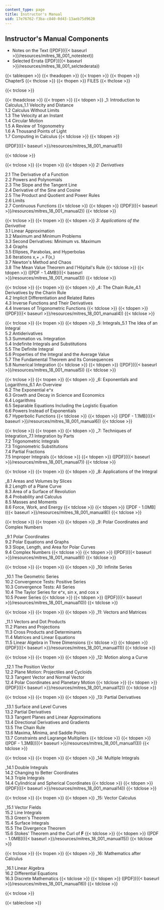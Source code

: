 ```yaml
---
content_type: page
title: Instructor's Manual
uid: 17e76762-f3ba-c840-0d43-13aeb75d9620
---
```


Instructor's Manual Components
------------------------------

*   Notes on the Text ([PDF]({{< baseurl >}}/resources/mitres_18_001_notestext))
*   Selected Errata ([PDF]({{< baseurl >}}/resources/mitres_18_001_selctederata))

{{< tableopen >}}
{{< theadopen >}}
{{< tropen >}}
{{< thopen >}}
ChapterS
{{< thclose >}}
{{< thopen >}}
FILES
{{< thclose >}}

{{< trclose >}}

{{< theadclose >}}
{{< tropen >}}
{{< tdopen >}}
_1: Introduction to Calculus_1.1 Velocity and Distance  
1.2 Calculus Without Limits  
1.3 The Velocity at an Instant  
1.4 Circular Motion  
1.5 A Review of Trigonometry  
1.6 A Thousand Points of Light  
1.7 Computing in Calculus
{{< tdclose >}}
{{< tdopen >}}


([PDF]({{< baseurl >}}/resources/mitres_18_001_manual1))


{{< tdclose >}}

{{< trclose >}}
{{< tropen >}}
{{< tdopen >}}
_2: Derivatives_  
  
2.1 The Derivative of a Function  
2.2 Powers and Polynomials  
2.3 The Slope and the Tangent Line  
2.4 Derivative of the Sine and Cosine  
2.5 The Product and Quotient and Power Rules  
2.6 Limits  
2.7 Continuous Functions
{{< tdclose >}}
{{< tdopen >}}
([PDF]({{< baseurl >}}/resources/mitres_18_001_manual2))
{{< tdclose >}}

{{< trclose >}}
{{< tropen >}}
{{< tdopen >}}
_3: Applications of the Derivative_  
3.1 Linear Approximation  
3.2 Maximum and Minimum Problems  
3.3 Second Derivatives: Minimum vs. Maximum  
3.4 Graphs  
3.5 Ellipses, Parabolas, and Hyperbolas  
3.6 Iterations x,+ ,= F(x,)  
3.7 Newton's Method and Chaos  
3.8 The Mean Value Theorem and l'Hôpital's Rule
{{< tdclose >}}
{{< tdopen >}}
([PDF - 1.4MB]({{< baseurl >}}/resources/mitres_18_001_manual3))
{{< tdclose >}}

{{< trclose >}}
{{< tropen >}}
{{< tdopen >}}
_4: The Chain Rule_4.1 Derivatives by the Charin Rule  
4.2 Implicit Differentiation and Related Rates  
4.3 Inverse Functions and Their Derivatives  
4.4 Inverses of Trigonometric Functions
{{< tdclose >}}
{{< tdopen >}}
([PDF]({{< baseurl >}}/resources/mitres_18_001_manual4))
{{< tdclose >}}

{{< trclose >}}
{{< tropen >}}
{{< tdopen >}}
_5: Integrals_5.1 The Idea of an Integral  
5.2 Antiderivatives  
5.3 Summation vs. Integration  
5.4 Indefinite Integrals and Substitutions  
5.5 The Definite Integral  
5.6 Properties of the Integral and the Average Value  
5.7 The Fundamental Theorem and Its Consequences  
5.8 Numerical Integration
{{< tdclose >}}
{{< tdopen >}}
([PDF]({{< baseurl >}}/resources/mitres_18_001_manual5))
{{< tdclose >}}

{{< trclose >}}
{{< tropen >}}
{{< tdopen >}}
_6: Exponentials and Logarithms_6.1 An Overview  
6.2 The Exponential e^x  
6.3 Growth and Decay in Science and Economics  
6.4 Logarithms  
6.5 Separable Equations Including the Logistic Equation  
6.6 Powers Instead of Exponentials  
6.7 Hyperbolic Functions
{{< tdclose >}}
{{< tdopen >}}
([PDF - 1.1MB]({{< baseurl >}}/resources/mitres_18_001_manual6))
{{< tdclose >}}

{{< trclose >}}
{{< tropen >}}
{{< tdopen >}}
_7: Techniques of Integration_7.1 Integration by Parts  
7.2 Trigonometric Integrals  
7.3 Trigonometric Substitutions  
7.4 Partial Fractions  
7.5 Improper Integrals
{{< tdclose >}}
{{< tdopen >}}
([PDF]({{< baseurl >}}/resources/mitres_18_001_manual7))
{{< tdclose >}}

{{< trclose >}}
{{< tropen >}}
{{< tdopen >}}
_8: Applications of the Integral  
  
_8.1 Areas and Volumes by Slices  
8.2 Length of a Plane Curve  
8.3 Area of a Surface of Revolution  
8.4 Probability and Calculus  
8.5 Masses and Moments  
8.6 Force, Work, and Energy
{{< tdclose >}}
{{< tdopen >}}
([PDF - 1.0MB]({{< baseurl >}}/resources/mitres_18_001_manual8))
{{< tdclose >}}

{{< trclose >}}
{{< tropen >}}
{{< tdopen >}}
_9: Polar Coordinates and Complex Numbers  
  
_9.1 Polar Coordinates  
9.2 Polar Equations and Graphs  
9.3 Slope, Length, and Area for Polar Curves  
9.4 Complex Numbers
{{< tdclose >}}
{{< tdopen >}}
([PDF]({{< baseurl >}}/resources/mitres_18_001_manual9))
{{< tdclose >}}

{{< trclose >}}
{{< tropen >}}
{{< tdopen >}}
_10: Infinite Series  
  
_10.1 The Geometric Series  
10.2 Convergence Tests: Positive Series  
10.3 Convergence Tests: All Series  
10.4 The Taylor Series for e^x, sin x, and cos x  
10.5 Power Series
{{< tdclose >}}
{{< tdopen >}}
([PDF]({{< baseurl >}}/resources/mitres_18_001_manual10))
{{< tdclose >}}

{{< trclose >}}
{{< tropen >}}
{{< tdopen >}}
_11: Vectors and Matrices  
  
_11.1 Vectors and Dot Products  
11.2 Planes and Projections  
11.3 Cross Products and Determinants  
11.4 Matrices and Linear Equations  
11.5 Linear Algebra in Three Dimensions
{{< tdclose >}}
{{< tdopen >}}
([PDF]({{< baseurl >}}/resources/mitres_18_001_manual11))
{{< tdclose >}}

{{< trclose >}}
{{< tropen >}}
{{< tdopen >}}
_12: Motion along a Curve  
  
_12.1 The Position Vector  
12.2 Plane Motion: Projectiles and Cycloids  
12.3 Tangent Vector and Normal Vector  
12.4 Polar Coordinates and Planetary Motion
{{< tdclose >}}
{{< tdopen >}}
([PDF]({{< baseurl >}}/resources/mitres_18_001_manual12))
{{< tdclose >}}

{{< trclose >}}
{{< tropen >}}
{{< tdopen >}}
_13: Partial Derivatives  
  
_13.1 Surface and Level Curves  
13.2 Partial Derivatives  
13.3 Tangent Planes and Linear Approximations  
13.4 Directional Derivatives and Gradients  
13.5 The Chain Rule  
13.6 Maxima, Minima, and Saddle Points  
13.7 Constraints and Lagrange Multipliers
{{< tdclose >}}
{{< tdopen >}}
([PDF - 1.3MB]({{< baseurl >}}/resources/mitres_18_001_manual13))
{{< tdclose >}}

{{< trclose >}}
{{< tropen >}}
{{< tdopen >}}
_14: Multiple Integrals  
  
_14.1 Double Integrals  
14.2 Changing to Better Coordinates  
14.3 Triple Integrals  
14.4 Cylindrical and Spherical Coordinates
{{< tdclose >}}
{{< tdopen >}}
([PDF]({{< baseurl >}}/resources/mitres_18_001_manual14))
{{< tdclose >}}

{{< trclose >}}
{{< tropen >}}
{{< tdopen >}}
_15: Vector Calculus  
  
_15.1 Vector Fields  
15.2 Line Integrals  
15.3 Green's Theorem  
15.4 Surface Integrals  
15.5 The Divergence Theorem  
15.6 Stokes' Theorem and the Curl of **F**
{{< tdclose >}}
{{< tdopen >}}
([PDF - 1.0MB]({{< baseurl >}}/resources/mitres_18_001_manual15))
{{< tdclose >}}

{{< trclose >}}
{{< tropen >}}
{{< tdopen >}}
_16: Mathematics after Calculus  
  
_16.1 Linear Algebra  
16.2 Differential Equations  
16.3 Discrete Mathematics
{{< tdclose >}}
{{< tdopen >}}
([PDF]({{< baseurl >}}/resources/mitres_18_001_manual16))
{{< tdclose >}}

{{< trclose >}}

{{< tableclose >}}